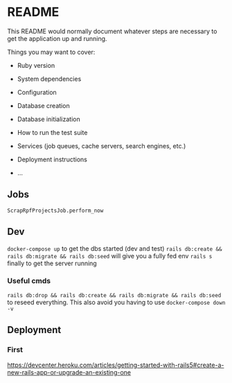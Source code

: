 # README

This README would normally document whatever steps are necessary to get the
application up and running.

Things you may want to cover:

* Ruby version

* System dependencies

* Configuration

* Database creation

* Database initialization

* How to run the test suite

* Services (job queues, cache servers, search engines, etc.)

* Deployment instructions

* ...
## Jobs
`ScrapRpfProjectsJob.perform_now`

## Dev
`docker-compose up` to get the dbs started (dev and test)
`rails db:create && rails db:migrate && rails db:seed` will give you a fully fed env
`rails s` finally to get the server running
### Useful cmds
  `rails db:drop && rails db:create && rails db:migrate && rails db:seed` to reseed everything. This also avoid you having to use `docker-compose down -v`

## Deployment

### First 
https://devcenter.heroku.com/articles/getting-started-with-rails5#create-a-new-rails-app-or-upgrade-an-existing-one
